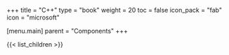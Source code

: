 +++
title = "C++"
type = "book"
weight = 20
toc = false
icon_pack = "fab"
icon = "microsoft"

[menu.main]
    parent = "Components"
+++

{{< list_children >}}